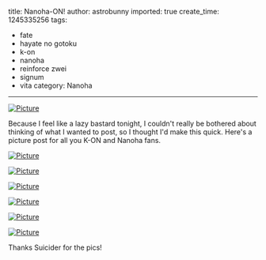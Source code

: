 title: Nanoha-ON!
author: astrobunny
imported: true
create_time: 1245335256
tags:
- fate
- hayate no gotoku
- k-on
- nanoha
- reinforce zwei
- signum
- vita
category: Nanoha
---
 [![](wp-uploads/2009/06/wpid-73jghv-500x281.jpg "Picture")](/images/wp-uploads/2009/06/wpid-73jghv.jpg)  
  
Because I feel like a lazy bastard tonight, I couldn't really be bothered about thinking of what I wanted to post, so I thought I'd make this quick. Here's a picture post for all you K-ON and Nanoha fans.  
<!--more-->  
 [![](wp-uploads/2009/06/wpid-4617187-500x326.jpg "Picture")](/images/wp-uploads/2009/06/wpid-4617187.jpg)  
  
 [![](wp-uploads/2009/06/wpid-m8gynk-500x326.jpg "Picture")](/images/wp-uploads/2009/06/wpid-m8gynk.jpg)  
  
 [![](wp-uploads/2009/06/wpid-rwhs2d-500x326.jpg "Picture")](/images/wp-uploads/2009/06/wpid-rwhs2d.jpg)  
  
 [![](wp-uploads/2009/06/wpid-2dt8w3k-500x325.jpg "Picture")](/images/wp-uploads/2009/06/wpid-2dt8w3k.jpg)  
  
 [![](wp-uploads/2009/06/wpid-cl4hu-500x326.jpg "Picture")](/images/wp-uploads/2009/06/wpid-cl4hu.jpg)  
  
 [![](wp-uploads/2009/06/wpid-4t1yf7-500x326.jpg "Picture")](/images/wp-uploads/2009/06/wpid-4t1yf7.jpg)  
  
Thanks Suicider for the pics!